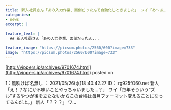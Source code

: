```yaml
---
title: 新入社員さん「あの入力作業、面倒だったんで自動化しときました」 ワイ「あ〜あ…」
categories:
- news
excerpt: |
  
feature_text: |
  ## 新入社員さん「あの入力作業、面倒だったん...
  
feature_image: "https://picsum.photos/2560/600?image=733"
image: "https://picsum.photos/2560/600?image=733"
---
```


[http://vippers.jp/archives/9701674.html](http://vippers.jp/archives/9701674.html)
posted on 

<!--more-->

1：風吹けば名無し ： 2021/05/26(水)18:40:42.27 ID： rg925fO60.net 新人「え！？なにか不味いことやっちゃいました…？」 ワイ「毎年そういう“ズル”するやつが後を立たないからこの台帳は毎月フォーマット変えることになってるんだよ。」 新人「？？？」 ワ...

